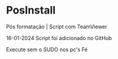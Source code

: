 # PosInstall
Pós formatação | Script com TeamViewer

16-01-2024 Script foi adicionado no GitHub

Execute sem o SUDO nos pc's
Fé
